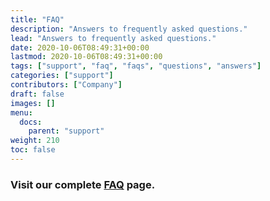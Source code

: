 ```yaml
---
title: "FAQ"
description: "Answers to frequently asked questions."
lead: "Answers to frequently asked questions."
date: 2020-10-06T08:49:31+00:00
lastmod: 2020-10-06T08:49:31+00:00
tags: ["support", "faq", "faqs", "questions", "answers"]
categories: ["support"]
contributors: ["Company"]
draft: false
images: []
menu:
  docs:
    parent: "support"
weight: 210
toc: false
---
```


### Visit our complete [FAQ](/faq/) page.

